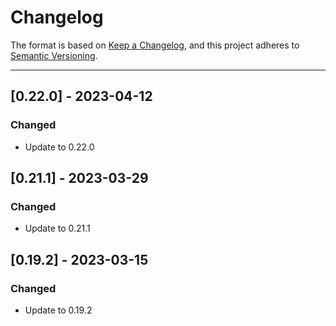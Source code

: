 # Changelog

The format is based on [Keep a Changelog](https://keepachangelog.com/en/1.0.0/), and this project adheres to [Semantic Versioning](https://semver.org/spec/v2.0.0.html).

---

## [0.22.0] - 2023-04-12
### Changed
- Update to 0.22.0

## [0.21.1] - 2023-03-29
### Changed
- Update to 0.21.1

## [0.19.2] - 2023-03-15
### Changed
- Update to 0.19.2
